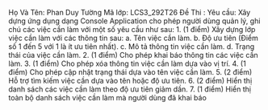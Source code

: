 Họ Và Tên: Phan Duy Tường
Mã lớp: LCS3_292T26
Đề Thi : Yêu cầu: Xây dựng ứng dụng dạng Console Application cho phép người dùng quản lý, ghi chú các việc cần làm với một số yêu cầu như sau:
          1. (1 điểm) Xây dựng lớp việc cần làm với các thông tin sau:
            a. Tên việc cần làm.
            b. Độ ưu tiên (Điểm số 1 đến 5 với 1 là ít ưu tiên nhất).
            c. Mô tả thông tin việc cần làm.
            d. Trạng thái của việc cần làm.
          2. (1 điểm) Cho phép khai báo thông tin các việc cần làm.
          3. (1 điểm) Cho phép xóa thông tin việc cần làm dựa vào vị trí.
          4. (1 điểm) Cho phép cập nhật trạng thái dựa vào tên việc cần làm.
          5. (2 điểm) Hỗ trợ tìm kiếm việc cần dựa vào tên hoặc độ ưu tiên.
          6. (2 điểm) Hiển thị danh sách các việc cần làm theo độ ưu tiên giảm dần.
          7. (1 điểm) Hiển thị toàn bộ danh sách việc cần làm mà người dùng đã khai báo
